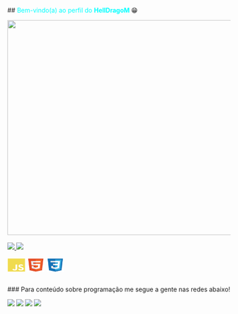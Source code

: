 <p>## <span style="color: #00ffff;">Bem-vindo(a) ao perfil do </span><strong><span style="color: #00ffff;">HellDragoM</span> </strong>😁</p>

<img src="https://i.pinimg.com/originals/3a/db/43/3adb4385b0ad8e89bd73c287433d3359.gif" width="864" height="485"
  width="100%" border-radius="50%"/>

<div>
  <a href="https://github.com/helldragom"><span style="color: #0dafd4;"> 
  <img src="https://github-readme-stats.vercel.app/api?username=helldrag&amp;show_icons=true&amp;theme=holi&amp;include_all_commits=true&amp;count_private=true" height="180em" /> 
  <img src="https://github-readme-stats.vercel.app/api/top-langs/?username=helldragom&amp;layout=compact&amp;langs_count=6&amp;theme=holi" height="180em" /> </span></a>
</div>

<div style="display: inline_block;"><br /> 
<img src="https://raw.githubusercontent.com/devicons/devicon/master/icons/javascript/javascript-plain.svg" alt="Js" width="40" height="30" align="center" /> 
<img src="https://raw.githubusercontent.com/devicons/devicon/master/icons/html5/html5-original.svg" alt="HTML" width="40" height="30" align="center" /> 
<img src="https://raw.githubusercontent.com/devicons/devicon/master/icons/css3/css3-original.svg" alt="CSS" width="40" height="30" align="center" />
</div>

<p><br /> ### Para conte&uacute;do sobre programa&ccedil;&atilde;o me segue a gente nas redes abaixo!</p>

<div><a target="_blank" rel="noopener">
  <img src="https://img.shields.io/badge/YouTube-FF0000?style=for-the-badge&amp;logo=youtube&amp;logoColor=white" /></a> 
  <a target="_blank" rel="noopener"> <img src="https://img.shields.io/badge/-Instagram-%23E4405F?style=for-the-badge&amp;logo=instagram&amp;logoColor=white" /></a> 
  <a><img src="https://img.shields.io/badge/Discord-7289DA?style=for-the-badge&amp;logo=discord&amp;logoColor=white" /></a> 
  <a target="_blank" rel="noopener"> <img src="https://img.shields.io/badge/-LinkedIn-%230077B5?style=for-the-badge&amp;logo=linkedin&amp;logoColor=white" /></a></div>
